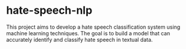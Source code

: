 # hate-speech-nlp
This project aims to develop a hate speech classification system using machine learning techniques. The goal is to build a model that can accurately identify and classify hate speech in textual data.
